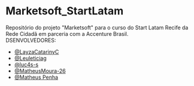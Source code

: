 # Marketsoft_StartLatam
Repositório do projeto "Marketsoft"  para o  curso do  Start Latam Recife da Rede Cidadã em parceria com a Accenture Brasil. <br>
DSENVOLVEDORES:
<ul>
  <li><a href="https://github.com/LayzaCatarinyC">@LayzaCatarinyC</a></li>
  <li><a href="https://github.com/euleticiag">@Leuleticiag</a></li>
  <li><a href="https://github.com/luc4s-s">@luc4s-s</a></li>
  <li><a href="https://github.com/MatheusMoura-26">@MatheusMoura-26</a></li>
   <li><a href="https://github.com/MatheusPenha">@Matheus Penha</a></li>
</ul>
